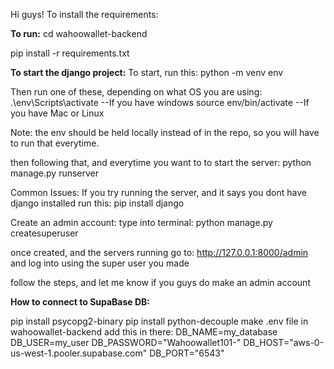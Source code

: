 Hi guys! 
To install the requirements:

**To run:**
cd wahoowallet-backend

pip install -r requirements.txt

**To start the django project:**
To start, run this:
python -m venv env

Then run one of these, depending on what OS you are using:
.\env\Scripts\activate --If you have windows
source env/bin/activate --If you have Mac or Linux

Note: the env should be held locally instead of in the repo, so you will have to run that everytime.

then following that, and everytime you want to to start the server:
python manage.py runserver

Common Issues:
If you try running the server, and it says you dont have django installed run this:
pip install django

Create an admin account:
type into terminal:
python manage.py createsuperuser

once created, and the servers running go to: 
http://127.0.0.1:8000/admin
and log into using the super user you made

follow the steps, and let me know if you guys do make an admin account

**How to connect to SupaBase DB:**

pip install psycopg2-binary
pip install python-decouple
make .env file in wahoowallet-backend
    add this in there:
        DB_NAME=my_database
        DB_USER=my_user
        DB_PASSWORD="Wahoowallet101-"
        DB_HOST="aws-0-us-west-1.pooler.supabase.com"
        DB_PORT="6543"


